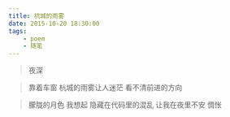 ```yaml
---
title: 杭城的雨雾
date: 2015-10-20 18:30:00
tags:
	- poem
	- 随笔
---
```


> 夜深

> 靠着车窗
> 杭城的雨雾让人迷茫
> 看不清前进的方向

> 朦胧的月色
> 我想起
> 隐藏在代码里的混乱
> 让我在夜里不安 惆怅
